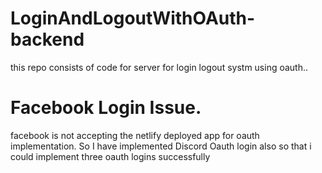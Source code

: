 # LoginAndLogoutWithOAuth-backend
this repo consists of code for server for login logout systm using oauth..

# Facebook Login Issue.

facebook is not accepting the netlify deployed app for oauth implementation.
So I have implemented Discord Oauth login also so that i could implement three oauth logins successfully
